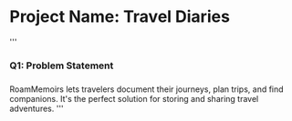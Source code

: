 # Project Name: Travel Diaries

'''
### Q1: Problem Statement
### 
RoamMemoirs lets travelers document their journeys, plan trips, and find companions. It's the perfect solution for storing and sharing travel adventures.
'''
